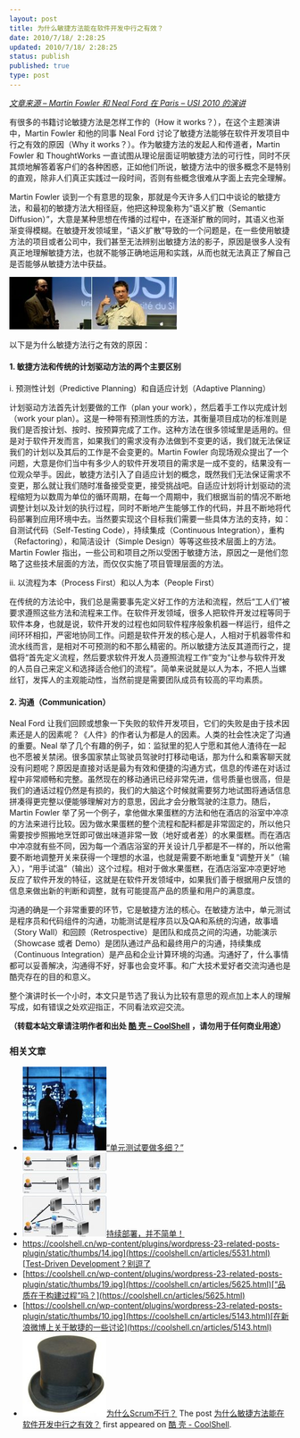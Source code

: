 ```yaml
---
layout: post
title: 为什么敏捷方法能在软件开发中行之有效？
date: 2010/7/18/ 2:28:25
updated: 2010/7/18/ 2:28:25
status: publish
published: true
type: post
---
```


*[文章来源 – Martin Fowler 和 Neal Ford 在 Paris – USI 2010 的演讲](http://universite-du-si.com/en/conferences/6/sessions/909)*


有很多的书籍讨论敏捷方法是怎样工作的（How it works？），在这个主题演讲中，Martin Fowler 和他的同事 Neal Ford 讨论了敏捷方法能够在软件开发项目中行之有效的原因（Why it works？）。作为敏捷方法的发起人和传道者，Martin Fowler 和 ThoughtWorks 一直试图从理论层面证明敏捷方法的可行性，同时不厌其烦地解答着客户们的各种困惑，正如他们所说，敏捷方法中的很多概念不是特别的直观，除非人们真正实践过一段时间，否则有些概念很难从字面上去完全理解。


Martin Fowler 谈到一个有意思的现象，那就是今天许多人们口中谈论的敏捷方法，和最初的敏捷方法大相径庭，他把这种现象称为“语义扩散（Semantic Diffusion）”，大意是某种思想在传播的过程中，在逐渐扩散的同时，其语义也渐渐变得模糊。在敏捷开发领域里，“语义扩散”导致的一个问题是，在一些使用敏捷方法的项目或者公司中，我们甚至无法辨别出敏捷方法的影子，原因是很多人没有真正地理解敏捷方法，也就不能够正确地运用和实践，从而也就无法真正了解自己是否能够从敏捷方法中获益。


[![](../wp-content/uploads/2010/07/Martin-Flower1-300x94.jpg "Martin Flower")](https://coolshell.cn/wp-content/uploads/2010/07/Martin-Flower1.jpg)


以下是为什么敏捷方法行之有效的原因：



#### **1. 敏捷方法和传统的计划驱动方法的两个主要区别**


i. 预测性计划（Predictive Planning）和自适应计划（Adaptive Planning）


计划驱动方法首先计划要做的工作（plan your work），然后着手工作以完成计划（work your plan）。这是一种带有预测性质的方法，其衡量项目成功的标准则是我们是否按计划、按时、按预算完成了工作。这种方法在很多领域里是适用的。但是对于软件开发而言，如果我们的需求没有办法做到不变更的话，我们就无法保证我们的计划以及其后的工作是不会变更的。Martin Fowler 向现场观众提出了一个问题，大意是你们当中有多少人的软件开发项目的需求是一成不变的，结果没有一位观众举手。因此，敏捷方法引入了自适应计划的概念，既然我们无法保证需求不变更，那么就让我们随时准备接受变更，接受挑战吧。自适应计划将计划驱动的流程缩短为以数周为单位的循环周期，在每一个周期中，我们根据当前的情况不断地调整计划以及计划的执行过程，同时不断地产生能够工作的代码，并且不断地将代码部署到应用环境中去。当然要实现这个目标我们需要一些具体方法的支持，如：自测试代码（Self-Testing Code），持续集成（Continuous Integration），重构（Refactoring），和简洁设计（Simple Design）等等这些技术层面上的方法。Martin Fowler 指出，一些公司和项目之所以受困于敏捷方法，原因之一是他们忽略了这些技术层面的方法，而仅仅实施了项目管理层面的方法。


ii. 以流程为本（Process First）和以人为本（People First）


在传统的方法论中，我们总是需要事先定义好工作的方法和流程，然后“工人们”被要求遵照这些方法和流程来工作。在软件开发领域，很多人把软件开发过程等同于软件本身，也就是说，软件开发的过程也如同软件程序般象机器一样运行，组件之间环环相扣，严密地协同工作。问题是软件开发的核心是人，人相对于机器零件和流水线而言，是相对不可预测的和不那么精密的。所以敏捷方法反其道而行之，提倡将“首先定义流程，然后要求软件开发人员遵照流程工作”变为“让参与软件开发的人员自己来定义和选择适合他们的流程”。简单来说就是以人为本，不把人当螺丝钉，发挥人的主观能动性，当然前提是需要团队成员有较高的平均素质。


#### 2. 沟通（Communication）


Neal Ford 让我们回顾或想象一下失败的软件开发项目，它们的失败是由于技术因素还是人的因素呢？《人件》的作者认为都是人的因素。人类的社会性决定了沟通的重要。Neal 举了几个有趣的例子，如：监狱里的犯人宁愿和其他人渣待在一起也不愿被关禁闭。很多国家禁止驾驶员驾驶时打移动电话，那为什么和乘客聊天就没有问题呢？原因是直接对话是最为有效和便捷的沟通方式，信息的传递在对话过程中非常顺畅和完整。虽然现在的移动通讯已经非常先进，信号质量也很高，但是我们的通话过程仍然是有损的，我们的大脑这个时候就需要努力地试图将通话信息拼凑得更完整以便能够理解对方的意思，因此才会分散驾驶的注意力。随后，Martin Fowler 举了另一个例子，拿他做水果蛋糕的方法和他在酒店的浴室中冲凉的方法来进行比较。因为做水果蛋糕的整个流程和配料都是非常固定的，所以他只需要按步照搬地烹饪即可做出味道非常一致（地好或者差）的水果蛋糕。而在酒店中冲凉就有些不同，因为每一个酒店浴室的开关设计几乎都是不一样的，所以他需要不断地调整开关来获得一个理想的水温，也就是需要不断地重复“调整开关”（输入），“用手试温”（输出）这个过程。相对于做水果蛋糕，在酒店浴室冲凉更好地反应了软件开发的特征，这就是在软件开发领域中，如果我们善于根据用户反馈的信息来做出新的判断和调整，就有可能提高产品的质量和用户的满意度。


沟通的确是一个非常重要的环节，它是敏捷方法的核心。在敏捷方法中，单元测试是程序员和代码组件的沟通，功能测试是程序员以及QA和系统的沟通，故事墙（Story Wall）和回顾（Retrospective）是团队和成员之间的沟通，功能演示（Showcase 或者 Demo）是团队通过产品和最终用户的沟通，持续集成（Continuous Integration）是产品和企业计算环境的沟通。沟通好了，什么事情都可以妥善解决，沟通得不好，好事也会变坏事。和广大技术爱好者交流沟通也是酷壳存在的目的和意义。


整个演讲时长一个小时，本文只是节选了我认为比较有意思的观点加上本人的理解写成，如有错误之处欢迎指正，不同看法欢迎交流。



**（转载本站文章请注明作者和出处 [酷 壳 – CoolShell](https://coolshell.cn/) ，请勿用于任何商业用途）**



### 相关文章

* [![“单元测试要做多细？”](../wp-content/uploads/2012/09/fight-150x150.jpg)](https://coolshell.cn/articles/8209.html)[“单元测试要做多细？”](https://coolshell.cn/articles/8209.html)
* [![持续部署，并不简单！](../wp-content/uploads/2012/06/hudsonCI2-150x150.jpg)](https://coolshell.cn/articles/7657.html)[持续部署，并不简单！](https://coolshell.cn/articles/7657.html)
* [https://coolshell.cn/wp-content/plugins/wordpress-23-related-posts-plugin/static/thumbs/14.jpg](https://coolshell.cn/articles/5531.html)[Test-Driven Development？别逗了](https://coolshell.cn/articles/5531.html)
* [https://coolshell.cn/wp-content/plugins/wordpress-23-related-posts-plugin/static/thumbs/19.jpg](https://coolshell.cn/articles/5625.html)[“品质在于构建过程”吗？](https://coolshell.cn/articles/5625.html)
* [https://coolshell.cn/wp-content/plugins/wordpress-23-related-posts-plugin/static/thumbs/10.jpg](https://coolshell.cn/articles/5143.html)[在新浪微博上关于敏捷的一些讨论](https://coolshell.cn/articles/5143.html)
* [![为什么Scrum不行？](../wp-content/uploads/2011/07/hat-150x150.jpeg)](https://coolshell.cn/articles/5044.html)[为什么Scrum不行？](https://coolshell.cn/articles/5044.html)
The post [为什么敏捷方法能在软件开发中行之有效？](https://coolshell.cn/articles/2622.html) first appeared on [酷 壳 - CoolShell](https://coolshell.cn).